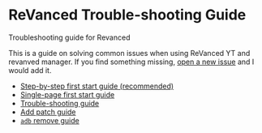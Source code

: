# ReVanced Trouble-shooting Guide
Troubleshooting guide for Revanced

This is a guide on solving common issues when using ReVanced YT and revanved manager. If you find something missing, [open a new issue](https://github.com/SodaWithoutSparkles/revanced-troubleshooting-guide/issues/new) and I would add it.

- [Step-by-step first start guide (recommended)](step-by-step/00-preface.md)
- [Single-page first start guide](00-first-start.md)
- [Trouble-shooting guide](01-trouble-shooting.md)
- [Add patch guide](02-add-patch.md)
- [`adb` remove guide](03-adb-remove.md)

